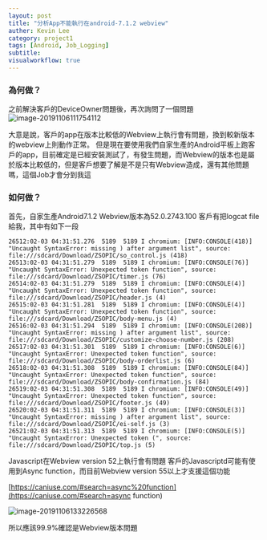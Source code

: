 ```yaml
---
layout: post
title: "分析App不能執行在android-7.1.2 webview"
auther: Kevin Lee
category: project1
tags: [Android, Job_Logging]
subtitle:
visualworkflow: true
---
```


### 為何做？

之前解決客戶的DeviceOwner問題後，再次詢問了一個問題
![image-20191106111754112]({{site.baseurl}}/img/image-20191106111754112.png)

大意是說，客戶的app在版本比較低的Webview上執行會有問題，換到較新版本的webview上則動作正常。
但是現在要使用我們自家生產的Android平板上跑客戶的app，目前確定是已經安裝測試了，有發生問題，而Webview的版本也是屬於版本比較低的，但是客戶想要了解是不是只有Webview造成，還有其他問題嗎，這個Job才會分到我這

### 如何做？

首先，自家生產Android7.1.2 Webview版本為52.0.2743.100
客戶有把logcat file給我，其中有如下一段

```
26512:02-03 04:31:51.276  5189  5189 I chromium: [INFO:CONSOLE(418)] "Uncaught SyntaxError: missing ) after argument list", source: file:///sdcard/Download/ZSOPIC/so_control.js (418)
26513:02-03 04:31:51.279  5189  5189 I chromium: [INFO:CONSOLE(76)] "Uncaught SyntaxError: Unexpected token function", source: file:///sdcard/Download/ZSOPIC/timer.js (76)
26514:02-03 04:31:51.279  5189  5189 I chromium: [INFO:CONSOLE(4)] "Uncaught SyntaxError: Unexpected token function", source: file:///sdcard/Download/ZSOPIC/header.js (4)
26515:02-03 04:31:51.281  5189  5189 I chromium: [INFO:CONSOLE(4)] "Uncaught SyntaxError: Unexpected token function", source: file:///sdcard/Download/ZSOPIC/body-menu.js (4)
26516:02-03 04:31:51.294  5189  5189 I chromium: [INFO:CONSOLE(208)] "Uncaught SyntaxError: missing ) after argument list", source: file:///sdcard/Download/ZSOPIC/customize-choose-number.js (208)
26517:02-03 04:31:51.301  5189  5189 I chromium: [INFO:CONSOLE(6)] "Uncaught SyntaxError: Unexpected token function", source: file:///sdcard/Download/ZSOPIC/body-orderlist.js (6)
26518:02-03 04:31:51.308  5189  5189 I chromium: [INFO:CONSOLE(84)] "Uncaught SyntaxError: Unexpected token function", source: file:///sdcard/Download/ZSOPIC/body-confirmation.js (84)
26519:02-03 04:31:51.308  5189  5189 I chromium: [INFO:CONSOLE(49)] "Uncaught SyntaxError: Unexpected token function", source: file:///sdcard/Download/ZSOPIC/footer.js (49)
26520:02-03 04:31:51.311  5189  5189 I chromium: [INFO:CONSOLE(3)] "Uncaught SyntaxError: missing ) after argument list", source: file:///sdcard/Download/ZSOPIC/ei-self.js (3)
26521:02-03 04:31:51.313  5189  5189 I chromium: [INFO:CONSOLE(5)] "Uncaught SyntaxError: Unexpected token (", source: file:///sdcard/Download/ZSOPIC/top.js (5)
```

Javascript在Webview version 52上執行會有問題
客戶的Javascriptd可能有使用到Async function，而目前Webview version 55以上才支援這個功能

[https://caniuse.com/#search=async%20function](https://caniuse.com/#search=async function)

![image-20191106133226568]({{site.baseurl}}/img/image-20191106133226568.png)

所以應該99.9%確認是Webview版本問題